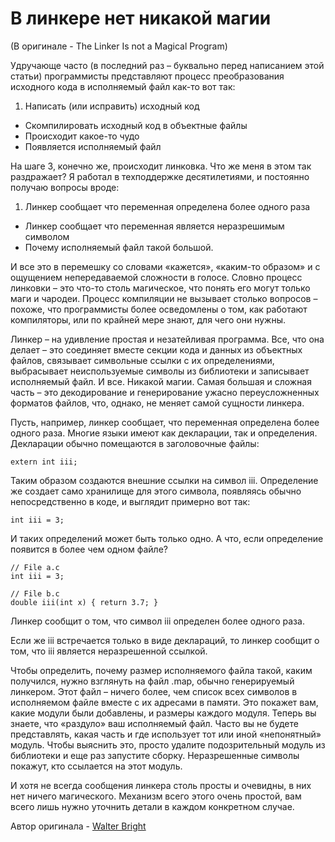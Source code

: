 # В линкере нет никакой магии
(В оригинале - The Linker Is not a Magical Program)

Удручающе часто (в последний раз – буквально перед написанием этой статьи) программисты представляют процесс преобразования исходного кода в исполняемый файл как-то вот так:

1. Написать (или исправить) исходный код
- Скомпилировать исходный код в объектные файлы
- Происходит какое-то чудо
- Появляется исполняемый файл

На шаге 3, конечно же, происходит линковка. Что же меня в этом так раздражает? Я работал в техподдержке десятилетиями, и постоянно получаю вопросы вроде:

1. Линкер сообщает что переменная определена более одного раза
- Линкер сообщает что переменная является неразрешимым символом
- Почему исполняемый файл такой большой.

И все это в перемешку со словами «кажется», «каким-то образом» и с ощущением непередаваемой сложности в голосе. Словно процесс линковки – это что-то столь магическое, что понять его могут только маги и чародеи. Процесс компиляции не вызывает столько вопросов – похоже, что программисты более осведомлены о том, как работают компиляторы, или по крайней мере знают, для чего они нужны.

Линкер – на удивление простая и незатейливая программа. Все, что она делает – это соединяет вместе секции кода и данных из объектных файлов, связывает символьные ссылки с их определениями, выбрасывает неиспользуемые символы из библиотеки и записывает исполняемый файл. И все. Никакой магии. Самая большая и сложная часть – это декодирование и генерирование ужасно переусложненных форматов файлов, что, однако, не меняет самой сущности линкера.

Пусть, например, линкер сообщает, что переменная определена более одного раза. Многие языки имеют как декларации, так и определения. Декларации обычно помещаются в заголовочные файлы:

```
extern int iii;
```

Таким образом создаются внешние ссылки на символ iii. Определение же создает само хранилище для этого символа, появляясь обычно непосредственно в коде, и выглядит примерно вот так:

```
int iii = 3;
```

И таких определений может быть только одно. А что, если определение появится в более чем одном файле?

```
// File a.c
int iii = 3;
```

```
// File b.c
double iii(int x) { return 3.7; }
```

Линкер сообщит о том, что символ iii определен более одного раза.

Если же iii встречается только в виде деклараций, то линкер сообщит о том, что iii является неразрешенной ссылкой.

Чтобы определить, почему размер исполняемого файла такой, каким получился, нужно взглянуть на файл .map, обычно генерируемый линкером. Этот файл – ничего более, чем список всех символов в исполняемом файле вместе с их адресами в памяти. Это покажет вам, какие модули были добавлены, и размеры каждого модуля. Теперь вы знаете, что «раздуло» ваш исполняемый файл. Часто вы не будете представлять, какая часть и где использует тот или иной «непонятный» модуль. Чтобы выяснить это, просто удалите подозрительный модуль из библиотеки и еще раз запустите сборку. Неразрешенные символы покажут, кто ссылается на этот модуль.

И хотя не всегда сообщения линкера столь просты и очевидны, в них нет ничего магического. Механизм всего этого очень простой, вам всего лишь нужно уточнить детали в каждом конкретном случае.

Автор оригинала - [Walter Bright](http://creativecommons.org/licenses/by/3.0/us/)
